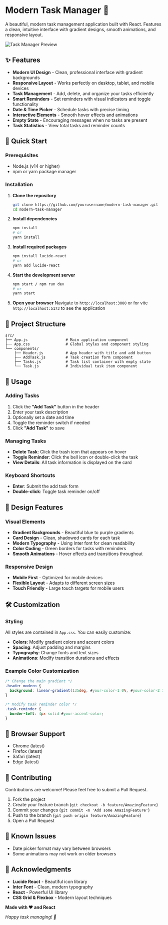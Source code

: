 # Modern Task Manager 📝

A beautiful, modern task management application built with React. Features a clean, intuitive interface with gradient designs, smooth animations, and responsive layout.

![Task Manager Preview](<img width="1050" height="986" alt="image" src="https://github.com/user-attachments/assets/774773c3-57ae-443e-a35d-7c06b4c9106f" />
)

## ✨ Features

- **Modern UI Design** - Clean, professional interface with gradient backgrounds
- **Responsive Layout** - Works perfectly on desktop, tablet, and mobile devices
- **Task Management** - Add, delete, and organize your tasks efficiently
- **Smart Reminders** - Set reminders with visual indicators and toggle functionality
- **Date & Time Picker** - Schedule tasks with precise timing
- **Interactive Elements** - Smooth hover effects and animations
- **Empty State** - Encouraging messages when no tasks are present
- **Task Statistics** - View total tasks and reminder counts

## 🚀 Quick Start

### Prerequisites

- Node.js (v14 or higher)
- npm or yarn package manager

### Installation

1. **Clone the repository**
   ```bash
   git clone https://github.com/yourusername/modern-task-manager.git
   cd modern-task-manager
   ```

2. **Install dependencies**
   ```bash
   npm install
   # or
   yarn install
   ```

3. **Install required packages**
   ```bash
   npm install lucide-react
   # or
   yarn add lucide-react
   ```

4. **Start the development server**
   ```bash
   npm start / npm run dev
   # or
   yarn start
   ```

5. **Open your browser**
   Navigate to `http://localhost:3000`  or for vite `http://localhost:5173` to see the application

## 📁 Project Structure

```
src/
├── App.js                 # Main application component
├── App.css                # Global styles and component styling
└── components/
    ├── Header.js          # App header with title and add button
    ├── AddTask.js         # Task creation form component
    ├── Tasks.js           # Task list container with empty state
    └── Task.js            # Individual task item component
```

## 🎯 Usage

### Adding Tasks
1. Click the **"Add Task"** button in the header
2. Enter your task description
3. Optionally set a date and time
4. Toggle the reminder switch if needed
5. Click **"Add Task"** to save

### Managing Tasks
- **Delete Task**: Click the trash icon that appears on hover
- **Toggle Reminder**: Click the bell icon or double-click the task
- **View Details**: All task information is displayed on the card

### Keyboard Shortcuts
- **Enter**: Submit the add task form
- **Double-click**: Toggle task reminder on/off

## 🎨 Design Features

### Visual Elements
- **Gradient Backgrounds** - Beautiful blue to purple gradients
- **Card Design** - Clean, shadowed cards for each task
- **Modern Typography** - Using Inter font for clean readability
- **Color Coding** - Green borders for tasks with reminders
- **Smooth Animations** - Hover effects and transitions throughout

### Responsive Design
- **Mobile First** - Optimized for mobile devices
- **Flexible Layout** - Adapts to different screen sizes
- **Touch Friendly** - Large touch targets for mobile users

## 🛠️ Customization

### Styling
All styles are contained in `App.css`. You can easily customize:

- **Colors**: Modify gradient colors and accent colors
- **Spacing**: Adjust padding and margins
- **Typography**: Change fonts and text sizes
- **Animations**: Modify transition durations and effects

### Example Color Customization
```css
/* Change the main gradient */
.header-modern {
  background: linear-gradient(135deg, #your-color-1 0%, #your-color-2 100%);
}

/* Modify task reminder color */
.task-reminder {
  border-left: 4px solid #your-accent-color;
}
```

## 📱 Browser Support

- Chrome (latest)
- Firefox (latest)
- Safari (latest)
- Edge (latest)

## 🤝 Contributing

Contributions are welcome! Please feel free to submit a Pull Request.

1. Fork the project
2. Create your feature branch (`git checkout -b feature/AmazingFeature`)
3. Commit your changes (`git commit -m 'Add some AmazingFeature'`)
4. Push to the branch (`git push origin feature/AmazingFeature`)
5. Open a Pull Request



## 🐛 Known Issues

- Date picker format may vary between browsers
- Some animations may not work on older browsers



## 👏 Acknowledgments

- **Lucide React** - Beautiful icon library
- **Inter Font** - Clean, modern typography
- **React** - Powerful UI library
- **CSS Grid & Flexbox** - Modern layout techniques


**Made with ❤️ and React**

*Happy task managing! 🎉*
